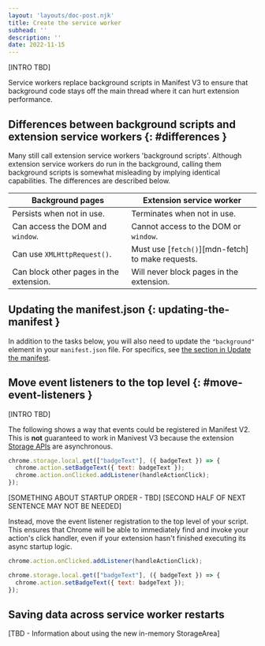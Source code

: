 ```yaml
---
layout: 'layouts/doc-post.njk'
title: Create the service worker
subhead: ''
description: ''
date: 2022-11-15
---
```


[INTRO TBD]

Service workers replace background scripts in Manifest V3 to ensure that background code stays off the main thread where it can hurt extension performance. 

## Differences between background scripts and extension service workers {: #differences }

Many still call extension service workers 'background scripts'. Although extension service workers do run in the background, calling them background scripts is somewhat misleading by implying identical capabilities. The differences are described below.

| Background pages                         | Extension service worker                          |
|------------------------------------------|---------------------------------------------------|
| Persists when not in use.                | Terminates when not in use.                       |
| Can access the DOM and `window`.         | Cannot access to the DOM or `window`.             |
| Can use `XMLHttpRequest()`.              | Must use [`fetch()`][mdn-fetch] to make requests. |
| Can block other pages in the extension.  | Will never block pages in the extension.          |

## Updating the manifest.json {: updating-the-manifest }

In addition to the tasks below, you will also need to update the `"background"` element in your `manifest.json` file. For specifics, see [the section in Update the manifest](/docs/extensions/migrate-to-mv3/upgrade-the-manifest#man-sw).

## Move event listeners to the top level {: #move-event-listeners }

[INTRO TBD]

The following shows a way that events could be registered in Manifest V2. This is **not** guaranteed to work in Manivest V3 because the extension [Storage APIs](/docs/extensions/reference/storage/) are asynchronous.

```js
chrome.storage.local.get(["badgeText"], ({ badgeText }) => {
  chrome.action.setBadgeText({ text: badgeText });
  chrome.action.onClicked.addListener(handleActionClick);
});
``` 

[SOMETHING ABOUT STARTUP ORDER - TBD]
[SECOND HALF OF NEXT SENTENCE MAY NOT BE NEEDED]

Instead, move the event listener registration to the top level of your script. This ensures that Chrome will be able to immediately find and invoke your action's click handler, even if your extension hasn't finished executing its async startup logic.

```js
chrome.action.onClicked.addListener(handleActionClick);

chrome.storage.local.get(["badgeText"], ({ badgeText }) => {
  chrome.action.setBadgeText({ text: badgeText });
});
```

## Saving data across service worker restarts

[TBD - Information about using the new in-memory StorageArea]